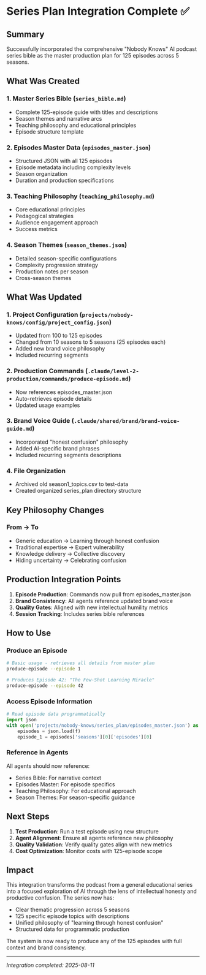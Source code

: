 # Series Plan Integration Complete ✅

## Summary
Successfully incorporated the comprehensive "Nobody Knows" AI podcast series bible as the master production plan for 125 episodes across 5 seasons.

## What Was Created

### 1. **Master Series Bible** (`series_bible.md`)
- Complete 125-episode guide with titles and descriptions
- Season themes and narrative arcs
- Teaching philosophy and educational principles
- Episode structure template

### 2. **Episodes Master Data** (`episodes_master.json`)
- Structured JSON with all 125 episodes
- Episode metadata including complexity levels
- Season organization
- Duration and production specifications

### 3. **Teaching Philosophy** (`teaching_philosophy.md`)
- Core educational principles
- Pedagogical strategies
- Audience engagement approach
- Success metrics

### 4. **Season Themes** (`season_themes.json`)
- Detailed season-specific configurations
- Complexity progression strategy
- Production notes per season
- Cross-season themes

## What Was Updated

### 1. **Project Configuration** (`projects/nobody-knows/config/project_config.json`)
- Updated from 100 to 125 episodes
- Changed from 10 seasons to 5 seasons (25 episodes each)
- Added new brand voice philosophy
- Included recurring segments

### 2. **Production Commands** (`.claude/level-2-production/commands/produce-episode.md`)
- Now references episodes_master.json
- Auto-retrieves episode details
- Updated usage examples

### 3. **Brand Voice Guide** (`.claude/shared/brand/brand-voice-guide.md`)
- Incorporated "honest confusion" philosophy
- Added AI-specific brand phrases
- Included recurring segments descriptions

### 4. **File Organization**
- Archived old season1_topics.csv to test-data
- Created organized series_plan directory structure

## Key Philosophy Changes

### From → To
- Generic education → Learning through honest confusion
- Traditional expertise → Expert vulnerability
- Knowledge delivery → Collective discovery
- Hiding uncertainty → Celebrating confusion

## Production Integration Points

1. **Episode Production**: Commands now pull from episodes_master.json
2. **Brand Consistency**: All agents reference updated brand voice
3. **Quality Gates**: Aligned with new intellectual humility metrics
4. **Session Tracking**: Includes series bible references

## How to Use

### Produce an Episode
```bash
# Basic usage - retrieves all details from master plan
produce-episode --episode 1

# Produces Episode 42: "The Few-Shot Learning Miracle"
produce-episode --episode 42
```

### Access Episode Information
```python
# Read episode data programmatically
import json
with open('projects/nobody-knows/series_plan/episodes_master.json') as f:
    episodes = json.load(f)
    episode_1 = episodes['seasons'][0]['episodes'][0]
```

### Reference in Agents
All agents should now reference:
- Series Bible: For narrative context
- Episodes Master: For episode specifics
- Teaching Philosophy: For educational approach
- Season Themes: For season-specific guidance

## Next Steps

1. **Test Production**: Run a test episode using new structure
2. **Agent Alignment**: Ensure all agents reference new philosophy
3. **Quality Validation**: Verify quality gates align with new metrics
4. **Cost Optimization**: Monitor costs with 125-episode scope

## Impact

This integration transforms the podcast from a general educational series into a focused exploration of AI through the lens of intellectual honesty and productive confusion. The series now has:

- Clear thematic progression across 5 seasons
- 125 specific episode topics with descriptions
- Unified philosophy of "learning through honest confusion"
- Structured data for programmatic production

The system is now ready to produce any of the 125 episodes with full context and brand consistency.

---

*Integration completed: 2025-08-11*
